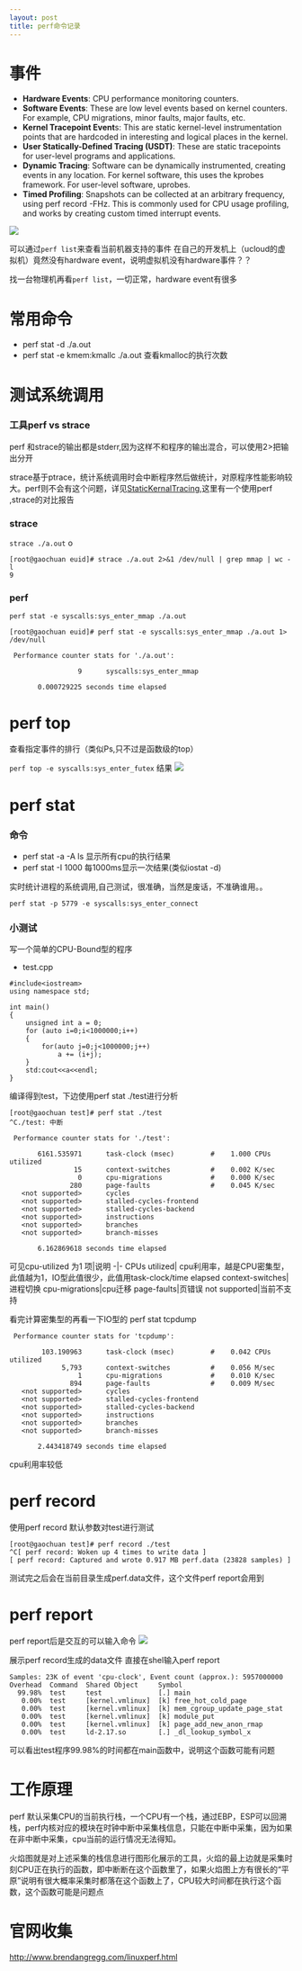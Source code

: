 ```yaml
---
layout: post
title: perf命令记录
---
```

# 事件
- **Hardware Events**: CPU performance monitoring counters.
- **Software Events**: These are low level events based on kernel counters. For example, CPU migrations, minor faults, major faults, etc.
- **Kernel Tracepoint Event**s: This are static kernel-level instrumentation points that are hardcoded in interesting and logical places in the kernel.
- **User Statically-Defined Tracing (USDT)**: These are static tracepoints for user-level programs and applications.
- **Dynamic Tracing**: Software can be dynamically instrumented, creating events in any location. For kernel software, this uses the kprobes framework. For user-level software, uprobes.
- **Timed Profiling**: Snapshots can be collected at an arbitrary frequency, using perf record -FHz. This is commonly used for CPU usage profiling, and works by creating custom timed interrupt events.

![](http://www.brendangregg.com/perf_events/perf_events_map.png)

可以通过`perf list`来查看当前机器支持的事件
在自己的开发机上（ucloud的虚拟机）竟然没有hardware event，说明虚拟机没有hardware事件？？

找一台物理机再看`perf list`，一切正常，hardware event有很多

# 常用命令
- perf stat -d ./a.out
- perf stat -e kmem:kmallc ./a.out 查看kmalloc的执行次数

# 测试系统调用
### 工具perf vs strace
perf 和strace的输出都是stderr,因为这样不和程序的输出混合，可以使用2>把输出分开

strace基于ptrace，统计系统调用时会中断程序然后做统计，对原程序性能影响较大。perf则不会有这个问题，详见[StaticKernalTracing](http://www.brendangregg.com/perf.html#StaticKernelTracing),这里有一个使用perf ,strace的对比报告


### strace
`strace ./a.out`
o
```
[root@gaochuan euid]# strace ./a.out 2>&1 /dev/null | grep mmap | wc -l
9
```

### perf
`perf stat -e syscalls:sys_enter_mmap ./a.out`

```
[root@gaochuan euid]# perf stat -e syscalls:sys_enter_mmap ./a.out 1> /dev/null

 Performance counter stats for './a.out':

                 9      syscalls:sys_enter_mmap

       0.000729225 seconds time elapsed

```
# perf top

查看指定事件的排行（类似Ps,只不过是函数级的top）


`perf top -e syscalls:sys_enter_futex`
结果
![](http://takakawa-md.oss-cn-beijing.aliyuncs.com/md/2018-03-13-perf_top.gif)

# perf stat
### 命令
- perf stat -a -A ls 显示所有cpu的执行结果
- perf stat -I 1000 每1000ms显示一次结果(类似iostat -d)

实时统计进程的系统调用,自己测试，很准确，当然是废话，不准确谁用。。

`perf stat -p 5779 -e syscalls:sys_enter_connect`


### 小测试

写一个简单的CPU-Bound型的程序

- test.cpp

```
#include<iostream>
using namespace std;

int main()
{
	unsigned int a = 0;
	for (auto i=0;i<1000000;i++)
	{
		for(auto j=0;j<1000000;j++)
			a += (i+j);
	}
	std:cout<<a<<endl;
}
```

编译得到test，下边使用perf stat ./test进行分析


```
[root@gaochuan test]# perf stat ./test
^C./test: 中断

 Performance counter stats for './test':

       6161.535971      task-clock (msec)         #    1.000 CPUs utilized
                15      context-switches          #    0.002 K/sec
                 0      cpu-migrations            #    0.000 K/sec
               280      page-faults               #    0.045 K/sec
   <not supported>      cycles
   <not supported>      stalled-cycles-frontend
   <not supported>      stalled-cycles-backend
   <not supported>      instructions
   <not supported>      branches
   <not supported>      branch-misses

       6.162869618 seconds time elapsed
```

可见cpu-utilized 为1
项|说明
-|-
CPUs utilized| cpu利用率，越是CPU密集型，此值越为1，IO型此值很少，此值用task-clock/time elapsed
context-switches|进程切换
cpu-migrations|cpu迁移
page-faults|页错误
not supported|当前不支持

看完计算密集型的再看一下IO型的 perf stat tcpdump

```
 Performance counter stats for 'tcpdump':

        103.190963      task-clock (msec)         #    0.042 CPUs utilized
             5,793      context-switches          #    0.056 M/sec
                 1      cpu-migrations            #    0.010 K/sec
               894      page-faults               #    0.009 M/sec
   <not supported>      cycles
   <not supported>      stalled-cycles-frontend
   <not supported>      stalled-cycles-backend
   <not supported>      instructions
   <not supported>      branches
   <not supported>      branch-misses

       2.443418749 seconds time elapsed
```

cpu利用率较低

# perf record
使用perf record 默认参数对test进行测试

```
[root@gaochuan test]# perf record ./test
^C[ perf record: Woken up 4 times to write data ]
[ perf record: Captured and wrote 0.917 MB perf.data (23828 samples) ]

```

测试完之后会在当前目录生成perf.data文件，这个文件perf report会用到

# perf report
perf report后是交互的可以输入命令
![](http://takakawa-md.oss-cn-beijing.aliyuncs.com/md/2018-03-13-032625.png)

展示perf record生成的data文件
直接在shel输入perf report

```
Samples: 23K of event 'cpu-clock', Event count (approx.): 5957000000
Overhead  Command  Shared Object     Symbol
  99.98%  test     test              [.] main
   0.00%  test     [kernel.vmlinux]  [k] free_hot_cold_page
   0.00%  test     [kernel.vmlinux]  [k] mem_cgroup_update_page_stat
   0.00%  test     [kernel.vmlinux]  [k] module_put
   0.00%  test     [kernel.vmlinux]  [k] page_add_new_anon_rmap
   0.00%  test     ld-2.17.so        [.] _dl_lookup_symbol_x

```

可以看出test程序99.98%的时间都在main函数中，说明这个函数可能有问题

# 工作原理
perf 默认采集CPU的当前执行栈，一个CPU有一个栈，通过EBP，ESP可以回溯栈，perf内核对应的模块在时钟中断中采集栈信息，只能在中断中采集，因为如果在非中断中采集，cpu当前的运行情况无法得知。

火焰图就是对上述采集的栈信息进行图形化展示的工具，火焰的最上边就是采集时刻CPU正在执行的函数，即中断断在这个函数里了，如果火焰图上方有很长的“平原”说明有很大概率采集时都落在这个函数上了，CPU较大时间都在执行这个函数，这个函数可能是问题点

# 官网收集
http://www.brendangregg.com/linuxperf.html

